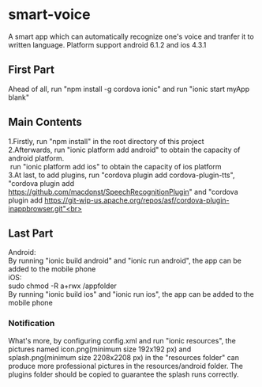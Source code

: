 # smart-voice
A smart app which can automatically recognize one's voice and tranfer it to written language.
Platform support android 6.1.2 and ios 4.3.1

## First Part
Ahead of all, run "npm install -g cordova ionic" and run "ionic start myApp blank"

## Main Contents
1.Firstly, run "npm install" in the root directory of this project<br>
2.Afterwards, run "ionic platform add android" to obtain the capacity of android platform.<br>
&nbsp;run "ionic platform add ios" to obtain the capacity of ios platform<br>
3.At last, to add plugins, run "cordova plugin add cordova-plugin-tts", "cordova plugin add https://github.com/macdonst/SpeechRecognitionPlugin"
  and "cordova plugin add https://git-wip-us.apache.org/repos/asf/cordova-plugin-inappbrowser.git"<br>

## Last Part
Android:<br>
By running "ionic build android" and "ionic run android", the app can be added to the mobile phone<br>
iOS:<br>
sudo chmod -R a+rwx /appfolder<br>
By running "ionic build ios" and "ionic run ios", the app can be added to the mobile phone<br>

### Notification
What's more, by configuring config.xml and run "ionic resources", the pictures named icon.png(minimum size 192x192 px) and splash.png(minimum size 2208x2208 px) in the "resources folder" can
produce more professional pictures in the resources/android folder.
The plugins folder should be copied to guarantee the splash runs correctly.
